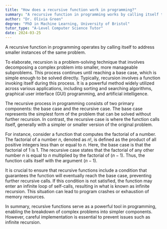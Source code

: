```yaml
---
title: "How does a recursive function work in programming?"
summary: "A recursive function in programming works by calling itself to solve smaller instances of the same problem."
author: "Dr. Olivia Green"
degree: "PhD in Machine Learning, University of Bristol"
tutor_type: "A-Level Computer Science Tutor"
date: 2024-03-25
---
```


A recursive function in programming operates by calling itself to address smaller instances of the same problem.

To elaborate, recursion is a problem-solving technique that involves decomposing a complex problem into smaller, more manageable subproblems. This process continues until reaching a base case, which is simple enough to be solved directly. Typically, recursion involves a function invoking itself during this process. It is a powerful method widely utilized across various applications, including sorting and searching algorithms, graphical user interface (GUI) programming, and artificial intelligence.

The recursive process in programming consists of two primary components: the base case and the recursive case. The base case represents the simplest form of the problem that can be solved without further recursion. In contrast, the recursive case is where the function calls itself, generally with a simpler or smaller version of the original problem.

For instance, consider a function that computes the factorial of a number. The factorial of a number $n$, denoted as $n!$, is defined as the product of all positive integers less than or equal to $n$. Here, the base case is that the factorial of $1$ is $1$. The recursive case states that the factorial of any other number $n$ is equal to $n$ multiplied by the factorial of $(n-1)$. Thus, the function calls itself with the argument $(n-1)$.

It is crucial to ensure that recursive functions include a condition that guarantees the function will eventually reach the base case, preventing further recursive calls. If this condition is not satisfied, the function may enter an infinite loop of self-calls, resulting in what is known as infinite recursion. This situation can lead to program crashes or exhaustion of memory resources.

In summary, recursive functions serve as a powerful tool in programming, enabling the breakdown of complex problems into simpler components. However, careful implementation is essential to prevent issues such as infinite recursion.
    